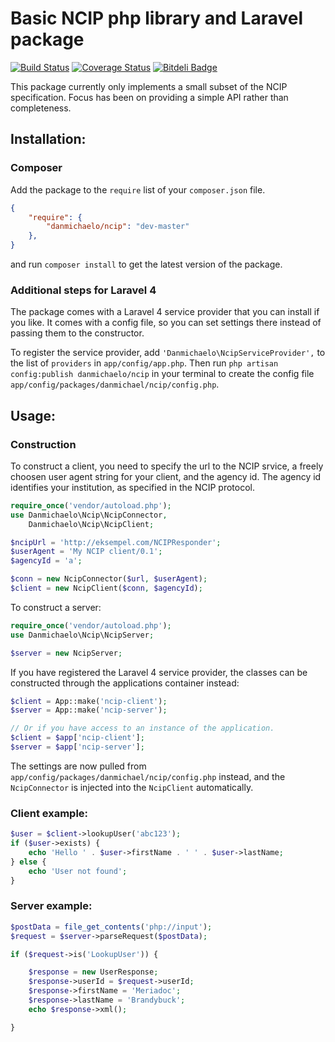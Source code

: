 # Basic NCIP php library and Laravel package

[![Build Status](https://travis-ci.org/danmichaelo/ncip.png?branch=master)](https://travis-ci.org/danmichaelo/ncip)
[![Coverage Status](https://coveralls.io/repos/danmichaelo/ncip/badge.png?branch=master)](https://coveralls.io/r/danmichaelo/ncip?branch=master)
[![Bitdeli Badge](https://d2weczhvl823v0.cloudfront.net/danmichaelo/ncip/trend.png)](https://bitdeli.com/free "Bitdeli Badge")

This package currently only implements a small subset of the NCIP specification.
Focus has been on providing a simple API rather than completeness.

## Installation:

### Composer

Add the package to the `require` list of your `composer.json` file.

```json
{
    "require": {
        "danmichaelo/ncip": "dev-master"
    },
}
``` 

and run `composer install` to get the latest version of the package.

### Additional steps for Laravel 4

The package comes with a Laravel 4 service provider that you can install if you like. It comes with a config file, so you can set settings there instead of passing them to the constructor.

To register the service provider, add `'Danmichaelo\NcipServiceProvider',` to the list of `providers` in `app/config/app.php`. Then run `php artisan config:publish danmichaelo/ncip` in your terminal to create the config file `app/config/packages/danmichael/ncip/config.php`.

## Usage:

### Construction

To construct a client, you need to specify the url to the NCIP srvice, a freely choosen user agent string for your client, and the agency id. The agency id identifies your institution, as specified in the NCIP protocol.

```php
require_once('vendor/autoload.php');
use Danmichaelo\Ncip\NcipConnector,
    Danmichaelo\Ncip\NcipClient;

$ncipUrl = 'http://eksempel.com/NCIPResponder';
$userAgent = 'My NCIP client/0.1';
$agencyId = 'a';

$conn = new NcipConnector($url, $userAgent);
$client = new NcipClient($conn, $agencyId);
```

To construct a server:

```php
require_once('vendor/autoload.php');
use Danmichaelo\Ncip\NcipServer;

$server = new NcipServer;
```

If you have registered the Laravel 4 service provider, the classes can be constructed through the applications container instead:

```php
$client = App::make('ncip-client');
$server = App::make('ncip-server');

// Or if you have access to an instance of the application.
$client = $app['ncip-client'];
$server = $app['ncip-server'];
```

The settings are now pulled from `app/config/packages/danmichael/ncip/config.php` instead, and the `NcipConnector` is injected into the `NcipClient` automatically.

### Client example:

```php
$user = $client->lookupUser('abc123');
if ($user->exists) {
	echo 'Hello ' . $user->firstName . ' ' . $user->lastName;
} else {
	echo 'User not found';
}
```

### Server example:

```php
$postData = file_get_contents('php://input');
$request = $server->parseRequest($postData);

if ($request->is('LookupUser')) {

	$response = new UserResponse;
	$response->userId = $request->userId;
	$response->firstName = 'Meriadoc';
	$response->lastName = 'Brandybuck';
	echo $response->xml();

}
```

